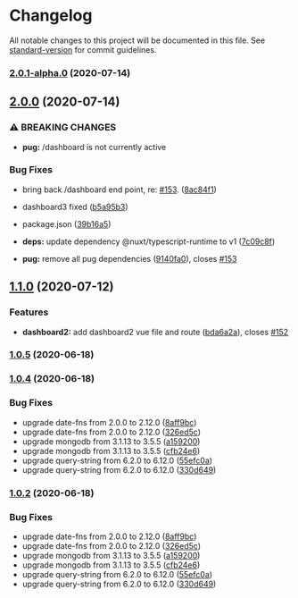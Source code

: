 # Changelog

All notable changes to this project will be documented in this file. See [standard-version](https://github.com/conventional-changelog/standard-version) for commit guidelines.

### [2.0.1-alpha.0](https://github.com/xinbenlv/open-golinks/compare/v2.0.0...v2.0.1-alpha.0) (2020-07-14)

## [2.0.0](https://github.com/xinbenlv/open-golinks/compare/v1.1.0...v2.0.0) (2020-07-14)


### ⚠ BREAKING CHANGES

* **pug:** /dashboard is not currently active

### Bug Fixes

* bring back /dashboard end point, re: [#153](https://github.com/xinbenlv/open-golinks/issues/153). ([8ac84f1](https://github.com/xinbenlv/open-golinks/commit/8ac84f1e68d07fbcc51be0f94d78758a3229ca50))
* dashboard3 fixed ([b5a95b3](https://github.com/xinbenlv/open-golinks/commit/b5a95b35b09621fed850dfb0264e8abb1d6dc5ee))
* package.json ([39b16a5](https://github.com/xinbenlv/open-golinks/commit/39b16a5cfe2af34026f4049a4feb593d846d4007))
* **deps:** update dependency @nuxt/typescript-runtime to v1 ([7c09c8f](https://github.com/xinbenlv/open-golinks/commit/7c09c8f09da3e1dd5ea7c5475b4166ce157cbef5))


* **pug:** remove all pug dependencies ([9140fa0](https://github.com/xinbenlv/open-golinks/commit/9140fa0152c7eaea2e673a88e4e3e590267e4202)), closes [#153](https://github.com/xinbenlv/open-golinks/issues/153)

## [1.1.0](https://github.com/xinbenlv/open-golinks/compare/v1.0.5...v1.1.0) (2020-07-12)


### Features

* **dashboard2:** add dashboard2 vue file and route ([bda6a2a](https://github.com/xinbenlv/open-golinks/commit/bda6a2aecfaeb4555ed2da038737b8068e6d59e9)), closes [#152](https://github.com/xinbenlv/open-golinks/issues/152)

### [1.0.5](https://github.com/xinbenlv/open-golinks/compare/v1.0.4...v1.0.5) (2020-06-18)

### [1.0.4](https://github.com/xinbenlv/open-golinks/compare/v1.0.0-release...v1.0.4) (2020-06-18)


### Bug Fixes

* upgrade date-fns from 2.0.0 to 2.12.0 ([8aff9bc](https://github.com/xinbenlv/open-golinks/commit/8aff9bce865c281cfa527dd061eb0b3f429df5b8))
* upgrade date-fns from 2.0.0 to 2.12.0 ([326ed5c](https://github.com/xinbenlv/open-golinks/commit/326ed5c59b250a98e486aafad914c65ceeb0c133))
* upgrade mongodb from 3.1.13 to 3.5.5 ([a159200](https://github.com/xinbenlv/open-golinks/commit/a1592009a6bede65063c185e56a8ae568259702f))
* upgrade mongodb from 3.1.13 to 3.5.5 ([cfb24e6](https://github.com/xinbenlv/open-golinks/commit/cfb24e62a0e8b44d87c509685c4523d21805e363))
* upgrade query-string from 6.2.0 to 6.12.0 ([55efc0a](https://github.com/xinbenlv/open-golinks/commit/55efc0a8417daeb0c2a65606b42d20153f2f6a06))
* upgrade query-string from 6.2.0 to 6.12.0 ([330d649](https://github.com/xinbenlv/open-golinks/commit/330d6490c3701bad82974dc32962507c18de9688))

### [1.0.2](https://github.com/xinbenlv/open-golinks/compare/v1.0.0-release...v1.0.2) (2020-06-18)


### Bug Fixes

* upgrade date-fns from 2.0.0 to 2.12.0 ([8aff9bc](https://github.com/xinbenlv/open-golinks/commit/8aff9bce865c281cfa527dd061eb0b3f429df5b8))
* upgrade date-fns from 2.0.0 to 2.12.0 ([326ed5c](https://github.com/xinbenlv/open-golinks/commit/326ed5c59b250a98e486aafad914c65ceeb0c133))
* upgrade mongodb from 3.1.13 to 3.5.5 ([a159200](https://github.com/xinbenlv/open-golinks/commit/a1592009a6bede65063c185e56a8ae568259702f))
* upgrade mongodb from 3.1.13 to 3.5.5 ([cfb24e6](https://github.com/xinbenlv/open-golinks/commit/cfb24e62a0e8b44d87c509685c4523d21805e363))
* upgrade query-string from 6.2.0 to 6.12.0 ([55efc0a](https://github.com/xinbenlv/open-golinks/commit/55efc0a8417daeb0c2a65606b42d20153f2f6a06))
* upgrade query-string from 6.2.0 to 6.12.0 ([330d649](https://github.com/xinbenlv/open-golinks/commit/330d6490c3701bad82974dc32962507c18de9688))

